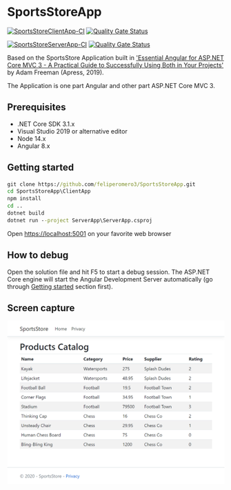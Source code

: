 # SportsStoreApp

[![SportsStoreClientApp-CI][SportsStoreClientApp-CI-status-badge]][SportsStoreClientApp-CI-status]
[![Quality Gate Status][Quality-Gate-Status-badge]][Quality-Gate-Status]

[![SportsStoreServerApp-CI][ServerApp-CI-status-badge]][ServerApp-CI-status]
[![Quality Gate Status][ServerApp-Quality-Gate-status-badge]][ServerApp-Quality-Gate-status]

Based on the SportsStore Application built in ['Essential Angular for ASP.NET Core MVC 3 - A Practical Guide to Successfully Using Both in Your Projects'](https://www.apress.com/9781484229156) by Adam Freeman (Apress, 2019).

The Application is one part Angular and other part ASP.NET Core MVC 3.

## Prerequisites

- .NET Core SDK 3.1.x
- Visual Studio 2019 or alternative editor
- Node 14.x
- Angular 8.x

## Getting started

````cmd
git clone https://github.com/feliperomero3/SportsStoreApp.git
cd SportsStoreApp\ClientApp
npm install
cd ..
dotnet build
dotnet run --project ServerApp\ServerApp.csproj
````

Open <https://localhost:5001> on your favorite web browser

## How to debug

Open the solution file and hit F5 to start a debug session. The ASP.NET Core engine will start the Angular Development Server automatically (go through [Getting started](#getting-started) section first).

## Screen capture

![SportsStore Home][screenshot-sportsstore]

[SportsStoreClientApp-CI-status-badge]: https://github.com/feliperomero3/SportsStoreApp/workflows/SportsStoreClientApp-CI/badge.svg
[SportsStoreClientApp-CI-status]: https://github.com/feliperomero3/SportsStoreApp/actions?query=workflow:SportsStoreClientApp-CI
[Quality-Gate-Status-badge]: https://sonarcloud.io/api/project_badges/measure?project=feliperomero3_SportsStoreApp_ClientApp&metric=alert_status
[Quality-Gate-Status]: https://sonarcloud.io/dashboard?id=feliperomero3_SportsStoreApp_ClientApp

[ServerApp-CI-status-badge]: https://dev.azure.com/feliperomeromx/Projects/_apis/build/status/feliperomero3.SportsStoreApp?branchName=master
[ServerApp-CI-status]: https://dev.azure.com/feliperomeromx/Projects/_build/latest?definitionId=10&branchName=master
[ServerApp-Quality-Gate-status-badge]: https://sonarcloud.io/api/project_badges/measure?project=feliperomero3_SportsStoreApp_ServerApp&metric=alert_status
[ServerApp-Quality-Gate-status]: https://sonarcloud.io/dashboard?id=feliperomero3_SportsStoreApp_ServerApp
[screenshot-sportsstore]: .github/assets/screenshot-sportsstore.png

